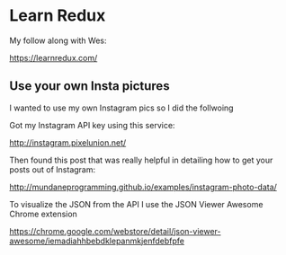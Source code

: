 # Learn Redux

My follow along with Wes:

https://learnredux.com/

## Use your own Insta pictures

I wanted to use my own Instagram pics so I did the follwoing

Got my Instagram API key using this service: 

http://instagram.pixelunion.net/

Then found this post that was really helpful in detailing how to get your posts out of Instagram:

http://mundaneprogramming.github.io/examples/instagram-photo-data/

To visualize the JSON from the API I use the JSON Viewer Awesome Chrome extension

https://chrome.google.com/webstore/detail/json-viewer-awesome/iemadiahhbebdklepanmkjenfdebfpfe

